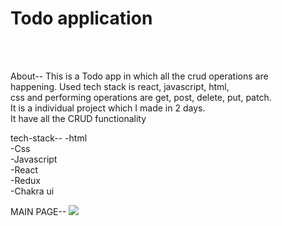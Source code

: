 <h1>Todo application</h1>
<br/>
<br/>


About--
This is a Todo app in which all the crud operations are <br/>
happening. Used tech stack is react, javascript, html, <br/>
css and performing operations are get, post, delete, put, patch.<br/>
It is a individual project which I made in 2 days.<br/>
It have all the CRUD functionality<br/>

tech-stack--
-html<br/>
-Css<br/>
-Javascript<br/>
-React<br/>
-Redux<br/>
-Chakra ui<br/>

MAIN PAGE--
<img src="https://miro.medium.com/max/1400/1*q9ytuylJQXMP-FaxjQyA1Q.jpeg"/>

